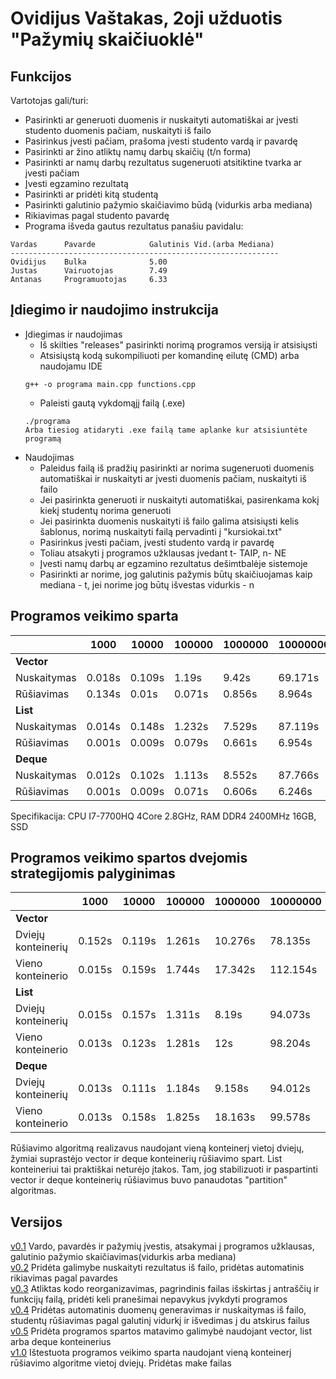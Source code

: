 # Ovidijus Vaštakas, 2oji užduotis "Pažymių skaičiuoklė"


## Funkcijos
Vartotojas gali/turi:
* Pasirinkti ar generuoti duomenis ir nuskaityti automatiškai ar įvesti studento duomenis pačiam, nuskaityti iš failo
* Pasirinkus įvesti pačiam, prašoma įvesti studento vardą ir pavardę
* Pasirinkti ar žino atliktų namų darbų skaičių (t/n forma)
* Pasirinkti ar namų darbų rezultatus sugeneruoti atsitiktine tvarka ar įvesti pačiam
* Įvesti egzamino rezultatą
* Pasirinkti ar pridėti kitą studentą
* Pasirinkti galutinio pažymio skaičiavimo būdą (vidurkis arba mediana)
* Rikiavimas pagal studento pavardę
* Programa išveda gautus rezultatus panašiu pavidalu: 
```
Vardas      Pavarde            Galutinis Vid.(arba Mediana)
------------------------------------------------------------
Ovidijus    Bulka              5.00
Justas      Vairuotojas        7.49
Antanas     Programuotojas     6.33 
```
## Įdiegimo ir naudojimo instrukcija
* Įdiegimas ir naudojimas
  * Iš skilties "releases" pasirinkti norimą programos versiją ir atsisiųsti
  * Atsisiųstą kodą sukompiliuoti per komandinę eilutę (CMD) arba naudojamu IDE
  ```
  g++ -o programa main.cpp functions.cpp
  ```
  * Paleisti gautą vykdomąjį failą (.exe)
  ```
  ./programa
  Arba tiesiog atidaryti .exe failą tame aplanke kur atsisiuntėte programą
  ```
* Naudojimas
  * Paleidus failą iš pradžių pasirinkti ar norima sugeneruoti duomenis automatiškai ir nuskaityti ar įvesti duomenis pačiam, nuskaityti iš failo
  * Jei pasirinkta generuoti ir nuskaityti automatiškai, pasirenkama kokį kiekį studentų norima generuoti
  * Jei pasirinkta duomenis nuskaityti iš failo galima atsisiųsti kelis šablonus, norimą nuskaityti failą pervadinti į "kursiokai.txt"
  * Pasirinkus įvesti pačiam, įvesti studento vardą ir pavardę
  * Toliau atsakyti į programos užklausas įvedant t- TAIP, n- NE
  * Įvesti namų darbų ar egzamino rezultatus dešimtbalėje sistemoje
  * Pasirinkti ar norime, jog galutinis pažymis būtų skaičiuojamas kaip mediana - t, jei norime jog būtų išvestas vidurkis - n

## Programos veikimo sparta

|               | 1000     | 10000    | 100000   | 1000000  | 10000000 |
| ------------- |----------| ---------|----------|----------|----------|
| **Vector**    |          |          |          |          |          |
| Nuskaitymas   | 0.018s   | 0.109s   | 1.19s    | 9.42s    | 69.171s  |
| Rūšiavimas    | 0.134s   | 0.01s    | 0.071s   | 0.856s   | 8.964s   |
| **List**      |          |          |          |          |          |
| Nuskaitymas   | 0.014s   | 0.148s   | 1.232s   | 7.529s   | 87.119s  |
| Rūšiavimas    | 0.001s   | 0.009s   | 0.079s   | 0.661s   | 6.954s   |
| **Deque**     |          |          |          |          |          |
| Nuskaitymas   | 0.012s   | 0.102s   | 1.113s   | 8.552s   | 87.766s  |
| Rūšiavimas    | 0.001s   | 0.009s   | 0.071s   | 0.606s   | 6.246s   |

Specifikacija: CPU I7-7700HQ 4Core 2.8GHz, RAM DDR4 2400MHz 16GB, SSD 

## Programos veikimo spartos dvejomis strategijomis palyginimas

|                      | 1000     | 10000    | 100000   | 1000000  | 10000000 |
| -------------------- |----------| ---------|----------|----------|----------|
| **Vector**           |          |          |          |          |          |
| Dviejų konteinerių   | 0.152s   | 0.119s   | 1.261s   | 10.276s  | 78.135s  |
| Vieno konteinerio    | 0.015s   | 0.159s   | 1.744s   | 17.342s  | 112.154s |
| **List**             |          |          |          |          |          |
| Dviejų konteinerių   | 0.015s   | 0.157s   | 1.311s   | 8.19s    | 94.073s  |
| Vieno konteinerio    | 0.013s   | 0.123s   | 1.281s   | 12s      | 98.204s  |
| **Deque**            |          |          |          |          |          |
| Dviejų konteinerių   | 0.013s   | 0.111s   | 1.184s   | 9.158s   | 94.012s  |
| Vieno konteinerio    | 0.013s   | 0.158s   | 1.825s   | 18.163s  | 99.578s  |

Rūšiavimo algoritmą realizavus naudojant vieną konteinerį vietoj dviejų, žymiai suprastėjo vector ir deque konteinerių rūšiavimo spart. List konteineriui tai praktiškai neturėjo įtakos. Tam, jog stabilizuoti ir paspartinti vector ir deque konteinerių rūšiavimus buvo panaudotas "partition" algoritmas.

## Versijos
[v0.1](https://github.com/OvidijusV/2Uzduotis-OOP/tree/v0.1) Vardo, pavardės ir pažymių įvestis, atsakymai į programos užklausas, galutinio pažymio skaičiavimas(vidurkis arba mediana)\
[v0.2](https://github.com/OvidijusV/2Uzduotis-OOP/tree/v0.2) Pridėta galimybe nuskaityti rezultatus iš failo, pridėtas automatinis rikiavimas pagal pavardes\
[v0.3](https://github.com/OvidijusV/2Uzduotis-OOP/tree/v0.3) Atliktas kodo reorganizavimas, pagrindinis failas išskirtas į antraščių ir funkcijų failą, pridėti keli pranešimai nepavykus įvykdyti programos\
[v0.4](https://github.com/OvidijusV/2Uzduotis-OOP/tree/v0.4) Pridėtas automatinis duomenų generavimas ir nuskaitymas iš failo, studentų rūšiavimas pagal galutinį vidurkį ir išvedimas į du atskirus failus\
[v0.5](https://github.com/OvidijusV/2Uzduotis-OOP/tree/v0.5) Pridėta programos spartos matavimo galimybė naudojant vector, list arba deque konteinerius\
[v1.0](https://github.com/OvidijusV/2Uzduotis-OOP/tree/v1.0) Ištestuota programos veikimo sparta naudojant vieną konteinerį rūšiavimo algoritme vietoj dviejų. Pridėtas make failas

